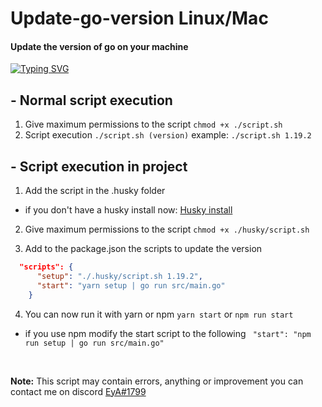
# Update-go-version Linux/Mac
#### Update the version of go on your machine

[![Typing SVG](https://readme-typing-svg.herokuapp.com?font=Fira+Code&pause=1000&color=F71164&width=435&lines=by+Edu+Ruiz)](https://git.io/typing-svg)

## - Normal script execution

1. Give maximum permissions to the script `chmod +x ./script.sh`
2. Script execution `./script.sh (version)` example: `./script.sh 1.19.2`

## - Script execution in project

1. Add the script in the .husky folder
  - if you don't have a husky install now: [Husky install](https://typicode.github.io/husky/#/?id=automatic-recommended)

2. Give maximum permissions to the script `chmod +x ./husky/script.sh`

3. Add to the package.json the scripts to update the version
  ```json
    "scripts": {
        "setup": "./.husky/script.sh 1.19.2",
        "start": "yarn setup | go run src/main.go"
      }
  ```
4. You can now run it with yarn or npm `yarn start` or `npm run start`
  - if you use npm modify the start script to the following ` "start": "npm run setup | go run src/main.go"`

<br>

**Note:** This script may contain errors, anything or improvement you can contact me on discord [EyA#1799](https://discord.com/users/398174691027714059)

